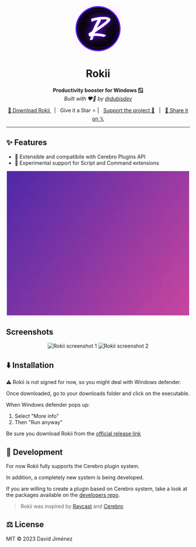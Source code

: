 <p align="center">
  <a href="https://github.com/RokiiApp">
    <img
        width="128px"
        alt="Rokii logo"
        src="https://raw.githubusercontent.com/RokiiApp/developers/main/assets/icon.svg"
    />
  </a>
</p>

<h1 align="center">Rokii</h1>

<p align="center">
  <strong>Productivity booster for Windows 🪟</strong>
  <br/>
  <i>Built with ❤️‍🔥 by <a href="https://github.com/dubisdev">@dubisdev</a></i>
</p>

<p align="center">
  <a href="https://github.com/RokiiApp/app/releases/latest">
    🔗 Download Rokii
  </a>
    &nbsp; | &nbsp; Give it a Star ⭐ | &nbsp;
    <a href="https://www.buymeacoffee.com/dubisdev">Support the project 🤝</a>
    &nbsp; | &nbsp;
    <a href="https://twitter.com/intent/tweet?text=I%27m%20using%20%23Rokii%20-%20A%20productivity%20booster%20for%20windows.%20%20Download%20it%20here:%20%20https://rokii.app">
      📢 Share it on 𝕏
    </a>
</p>

<hr />

## ✨ Features

- 🚀 Extensible and compatibile with Cerebro Plugins API
- 🧪 Experimental support for Script and Command extensions

<p align="center">
    <img
        alt="Rokii usage gif"
        src="https://raw.githubusercontent.com/RokiiApp/.github/main/assets/rokii.gif"
        width="500px" />

## Screenshots

<p align="center">
    <img
        alt="Rokii screenshot 1"
        width="450px"
        src="https://user-images.githubusercontent.com/77246331/228022733-a94ac2e3-8dd6-4af4-83cf-bc4890876518.png"
    />
    <img
        alt="Rokii screenshot 2"
        width="450px"
        src="https://user-images.githubusercontent.com/77246331/224578030-d4d581fc-1c3b-4f10-9c36-27b9d7de359a.png"
    />
</p>

## ⬇️ Installation

⚠️ Rokii is not signed for now, so you might deal with Windows defender.

Once downloaded, go to your downloads folder and click on the executable.

When Windows defender pops up:

1. Select "More info"
2. Then "Run anyway"

Be sure you download Rokii from the [official release link](https://github.com/RokiiApp/app/releases/latest)

## 🧰 Development

For now Rokii fully supports the Cerebro plugin system.

In addition, a completely new system is being developed.

If you are willing to create a plugin based on Cerebro system, take a look at the
packages available on the [developers repo](https://github.com/RokiiApp/developers).

> Rokii was inspired by [Raycast](https://www.raycast.com/) and [Cerebro](https://www.cerebroapp.com/)

## ⚖️ License

MIT © 2023 David Jiménez
